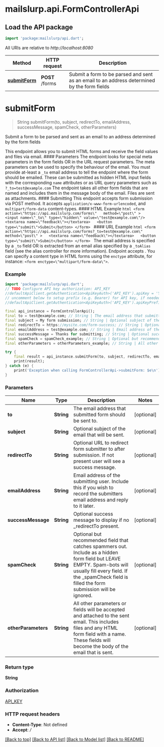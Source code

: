 # mailslurp.api.FormControllerApi

## Load the API package
```dart
import 'package:mailslurp/api.dart';
```

All URIs are relative to *http://localhost:8080*

Method | HTTP request | Description
------------- | ------------- | -------------
[**submitForm**](FormControllerApi#submitform) | **POST** /forms | Submit a form to be parsed and sent as an email to an address determined by the form fields


# **submitForm**
> String submitForm(to, subject, redirectTo, emailAddress, successMessage, spamCheck, otherParameters)

Submit a form to be parsed and sent as an email to an address determined by the form fields

This endpoint allows you to submit HTML forms and receive the field values and files via email.   #### Parameters The endpoint looks for special meta parameters in the form fields OR in the URL request parameters. The meta parameters can be used to specify the behaviour of the email.   You must provide at-least a `_to` email address to tell the endpoint where the form should be emailed. These can be submitted as hidden HTML input fields with the corresponding `name` attributes or as URL query parameters such as `?_to=test@example.com`  The endpoint takes all other form fields that are named and includes them in the message body of the email. Files are sent as attachments.  #### Submitting This endpoint accepts form submission via POST method. It accepts `application/x-www-form-urlencoded`, and `multipart/form-data` content-types.  #### HTML Example ```html <form    action=\"https://api.mailslurp.com/forms\"   method=\"post\" >   <input name=\"_to\" type=\"hidden\" value=\"test@example.com\"/>   <textarea name=\"feedback\"></textarea>   <button type=\"submit\">Submit</button> </form> ```  #### URL Example ```html <form    action=\"https://api.mailslurp.com/forms?_to=test@example.com\"   method=\"post\" >   <textarea name=\"feedback\"></textarea>   <button type=\"submit\">Submit</button> </form> ```    The email address is specified by a `_to` field OR is extracted from an email alias specified by a `_toAlias` field (see the alias controller for more information).  Endpoint accepts .  You can specify a content type in HTML forms using the `enctype` attribute, for instance: `<form enctype=\"multipart/form-data\">`.  

### Example 
```dart
import 'package:mailslurp/api.dart';
// TODO Configure API key authorization: API_KEY
//defaultApiClient.getAuthentication<ApiKeyAuth>('API_KEY').apiKey = 'YOUR_API_KEY';
// uncomment below to setup prefix (e.g. Bearer) for API key, if needed
//defaultApiClient.getAuthentication<ApiKeyAuth>('API_KEY').apiKeyPrefix = 'Bearer';

final api_instance = FormControllerApi();
final to = test@example.com; // String | The email address that submitted form should be sent to.
final subject = My form submission; // String | Optional subject of the email that will be sent.
final redirectTo = https://mysite.com/form-success; // String | Optional URL to redirect form submitter to after submission. If not present user will see a success message.
final emailAddress = test@example.com; // String | Email address of the submitting user. Include this if you wish to record the submitters email address and reply to it later.
final successMessage = Thanks for submitting; // String | Optional success message to display if no _redirectTo present.
final spamCheck = spamCheck_example; // String | Optional but recommended field that catches spammers out. Include as a hidden form field but LEAVE EMPTY. Spam-bots will usually fill every field. If the _spamCheck field is filled the form submission will be ignored.
final otherParameters = otherParameters_example; // String | All other parameters or fields will be accepted and attached to the sent email. This includes files and any HTML form field with a name. These fields will become the body of the email that is sent.

try { 
    final result = api_instance.submitForm(to, subject, redirectTo, emailAddress, successMessage, spamCheck, otherParameters);
    print(result);
} catch (e) {
    print('Exception when calling FormControllerApi->submitForm: $e\n');
}
```

### Parameters

Name | Type | Description  | Notes
------------- | ------------- | ------------- | -------------
 **to** | **String**| The email address that submitted form should be sent to. | [optional] 
 **subject** | **String**| Optional subject of the email that will be sent. | [optional] 
 **redirectTo** | **String**| Optional URL to redirect form submitter to after submission. If not present user will see a success message. | [optional] 
 **emailAddress** | **String**| Email address of the submitting user. Include this if you wish to record the submitters email address and reply to it later. | [optional] 
 **successMessage** | **String**| Optional success message to display if no _redirectTo present. | [optional] 
 **spamCheck** | **String**| Optional but recommended field that catches spammers out. Include as a hidden form field but LEAVE EMPTY. Spam-bots will usually fill every field. If the _spamCheck field is filled the form submission will be ignored. | [optional] 
 **otherParameters** | **String**| All other parameters or fields will be accepted and attached to the sent email. This includes files and any HTML form field with a name. These fields will become the body of the email that is sent. | [optional] 

### Return type

**String**

### Authorization

[API_KEY](../README#API_KEY)

### HTTP request headers

 - **Content-Type**: Not defined
 - **Accept**: */*

[[Back to top]](#) [[Back to API list]](../README#documentation-for-api-endpoints) [[Back to Model list]](../README#documentation-for-models) [[Back to README]](../README)

